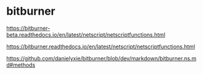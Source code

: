 # bitburner
 
https://bitburner-beta.readthedocs.io/en/latest/netscript/netscriptfunctions.html

https://bitburner.readthedocs.io/en/latest/netscript/netscriptfunctions.html

https://github.com/danielyxie/bitburner/blob/dev/markdown/bitburner.ns.md#methods
